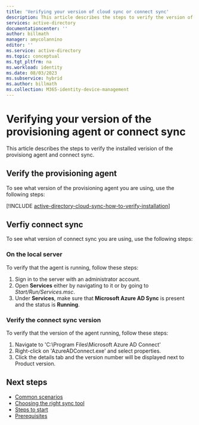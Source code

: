 ```yaml
---
title: 'Verifying your version of cloud sync or connect sync'
description: This article describes the steps to verify the version of the provisioning agent or connect sync.
services: active-directory
documentationcenter: ''
author: billmath
manager: amycolannino
editor: ''
ms.service: active-directory
ms.topic: conceptual
ms.tgt_pltfrm: na
ms.workload: identity
ms.date: 08/03/2023
ms.subservice: hybrid
ms.author: billmath
ms.collection: M365-identity-device-management
---
```


# Verifying your version of the provisioning agent or connect sync
This article describes the steps to verify the installed verision of the provisiong agent and connect sync.

## Verify the provisioning agent
To see what version of the provisioning agent you are using, use the following steps:

[!INCLUDE [active-directory-cloud-sync-how-to-verify-installation](../../../includes/active-directory-cloud-sync-how-to-verify-installation.md)]

## Verfiy connect sync
To see what version of connect sync you are using, use the following steps:

### On the local server

To verify that the agent is running, follow these steps:

 1. Sign in to the server with an administrator account.
 2. Open **Services** either by navigating to it or by going to *Start/Run/Services.msc*.
 3. Under **Services**, make sure that **Microsoft Azure AD Sync** is present and the status is **Running**.


### Verify the connect sync version

To verify that the version of the agent running, follow these steps:

1.  Navigate to 'C:\Program Files\Microsoft Azure AD Connect'
2.  Right-click on 'AzureADConnect.exe' and select properties.
3.  Click the details tab and the version number will be displayed next to Product version.

## Next steps
- [Common scenarios](common-scenarios.md)
- [Choosing the right sync tool](https://setup.microsoft.com/azure/add-or-sync-users-to-azure-ad)
- [Steps to start](get-started.md)
- [Prerequisites](prerequisites.md)